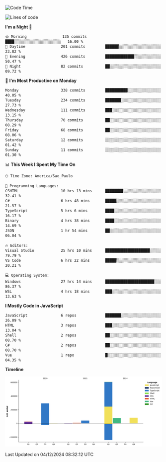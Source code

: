 <!--START_SECTION:waka-->
![Code Time](http://img.shields.io/badge/Code%20Time-2%2C941%20hrs%202%20mins-blue)

![Lines of code](https://img.shields.io/badge/From%20Hello%20World%20I%27ve%20Written-1.1%20million%20lines%20of%20code-blue)

**I'm a Night 🦉** 

```text
🌞 Morning                135 commits         ████░░░░░░░░░░░░░░░░░░░░░   16.00 % 
🌆 Daytime                201 commits         ██████░░░░░░░░░░░░░░░░░░░   23.82 % 
🌃 Evening                426 commits         █████████████░░░░░░░░░░░░   50.47 % 
🌙 Night                  82 commits          ██░░░░░░░░░░░░░░░░░░░░░░░   09.72 % 
```
📅 **I'm Most Productive on Monday** 

```text
Monday                   338 commits         ██████████░░░░░░░░░░░░░░░   40.05 % 
Tuesday                  234 commits         ███████░░░░░░░░░░░░░░░░░░   27.73 % 
Wednesday                111 commits         ███░░░░░░░░░░░░░░░░░░░░░░   13.15 % 
Thursday                 70 commits          ██░░░░░░░░░░░░░░░░░░░░░░░   08.29 % 
Friday                   68 commits          ██░░░░░░░░░░░░░░░░░░░░░░░   08.06 % 
Saturday                 12 commits          ░░░░░░░░░░░░░░░░░░░░░░░░░   01.42 % 
Sunday                   11 commits          ░░░░░░░░░░░░░░░░░░░░░░░░░   01.30 % 
```


📊 **This Week I Spent My Time On** 

```text
🕑︎ Time Zone: America/Sao_Paulo

💬 Programming Languages: 
CSHTML                   10 hrs 13 mins      ████████░░░░░░░░░░░░░░░░░   32.41 % 
C#                       6 hrs 48 mins       █████░░░░░░░░░░░░░░░░░░░░   21.57 % 
TypeScript               5 hrs 6 mins        ████░░░░░░░░░░░░░░░░░░░░░   16.17 % 
Binary                   4 hrs 38 mins       ████░░░░░░░░░░░░░░░░░░░░░   14.69 % 
JSON                     1 hr 54 mins        ██░░░░░░░░░░░░░░░░░░░░░░░   06.04 % 

🔥 Editors: 
Visual Studio            25 hrs 10 mins      ████████████████████░░░░░   79.79 % 
VS Code                  6 hrs 22 mins       █████░░░░░░░░░░░░░░░░░░░░   20.21 % 

💻 Operating System: 
Windows                  27 hrs 14 mins      ██████████████████████░░░   86.37 % 
WSL                      4 hrs 18 mins       ███░░░░░░░░░░░░░░░░░░░░░░   13.63 % 
```

**I Mostly Code in JavaScript** 

```text
JavaScript               6 repos             ███████░░░░░░░░░░░░░░░░░░   26.09 % 
HTML                     3 repos             ███░░░░░░░░░░░░░░░░░░░░░░   13.04 % 
Shell                    2 repos             ██░░░░░░░░░░░░░░░░░░░░░░░   08.70 % 
C#                       2 repos             ██░░░░░░░░░░░░░░░░░░░░░░░   08.70 % 
Vue                      1 repo              █░░░░░░░░░░░░░░░░░░░░░░░░   04.35 % 
```



**Timeline**

![Lines of Code chart](https://raw.githubusercontent.com/jonhoffmam/jonhoffmam/master/assets/bar_graph.png)


 Last Updated on 04/12/2024 08:32:12 UTC
<!--END_SECTION:waka-->
